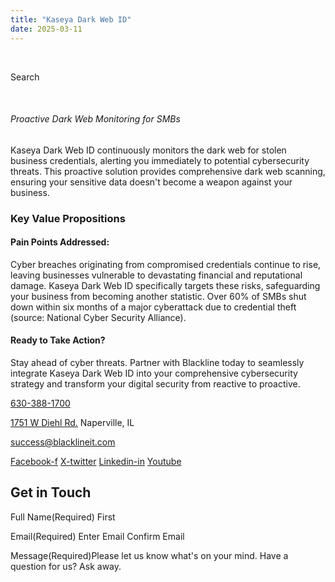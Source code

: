 ```yaml
---
title: "Kaseya Dark Web ID"
date: 2025-03-11
---
```


 

Search 

 

###### Proactive Dark Web Monitoring for SMBs

Kaseya Dark Web ID continuously monitors the dark web for stolen business credentials, alerting you immediately to potential cybersecurity threats. This proactive solution provides comprehensive dark web scanning, ensuring your sensitive data doesn't become a weapon against your business.

### **Key Value Propositions**

#### **Pain Points Addressed:**

Cyber breaches originating from compromised credentials continue to rise, leaving businesses vulnerable to devastating financial and reputational damage. Kaseya Dark Web ID specifically targets these risks, safeguarding your business from becoming another statistic. Over 60% of SMBs shut down within six months of a major cyberattack due to credential theft (source: National Cyber Security Alliance).

#### **Ready to Take Action?**

Stay ahead of cyber threats. Partner with Blackline today to seamlessly integrate Kaseya Dark Web ID into your comprehensive cybersecurity strategy and transform your digital security from reactive to proactive.

[630-388-1700](tel:6303881700)

[1751 W Diehl Rd.](https://www.google.com/search?q=balckline%20it) Naperville, IL

[success@blacklineit.com](mailto:success@blacklineit.com)

[Facebook-f](https://www.facebook.com/) [X-twitter](https://twitter.com/) [Linkedin-in](https://www.linkedin.com/) [Youtube](https://www.youtube.com/)

## Get in Touch

Full Name(Required) First

Email(Required) Enter Email  Confirm Email

Message(Required)Please let us know what's on your mind. Have a question for us? Ask away.
